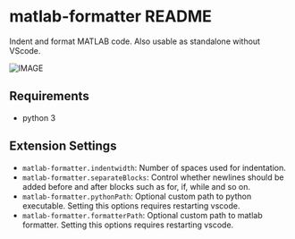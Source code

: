 # matlab-formatter README

Indent and format MATLAB code.
Also usable as standalone without VScode.

![IMAGE](https://github.com/affenwiesel/matlab-formatter-vscode/raw/master/images/example.gif)

## Requirements
- python 3

## Extension Settings
* `matlab-formatter.indentwidth`: Number of spaces used for indentation.
* `matlab-formatter.separateBlocks`: Control whether newlines should be added before and after blocks such as for, if, while and so on.
* `matlab-formatter.pythonPath`: Optional custom path to python executable. Setting this options requires restarting vscode.
* `matlab-formatter.formatterPath`: Optional custom path to matlab formatter. Setting this options requires restarting vscode.

